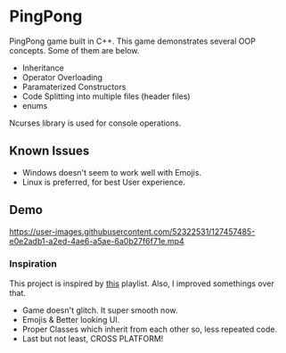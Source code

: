 # PingPong

PingPong game built in C++. This game demonstrates several OOP concepts. Some of them are below.

- Inheritance
- Operator Overloading
- Paramaterized Constructors
- Code Splitting into multiple files (header files)
- enums

Ncurses library is used for console operations.

## Known Issues

- Windows doesn't seem to work well with Emojis.
- Linux is preferred, for best User experience.

## Demo

https://user-images.githubusercontent.com/52322531/127457485-e0e2adb1-a2ed-4ae6-a5ae-6a0b27f6f71e.mp4

### Inspiration

This project is inspired by [this](https://youtube.com/playlist?list=PLrjEQvEart7faAurUFBS0zHyxktPUuyEI) playlist. Also, I improved somethings over that.

- Game doesn't glitch. It super smooth now.
- Emojis & Better looking UI.
- Proper Classes which inherit from each other so, less repeated code.
- Last but not least, CROSS PLATFORM!
